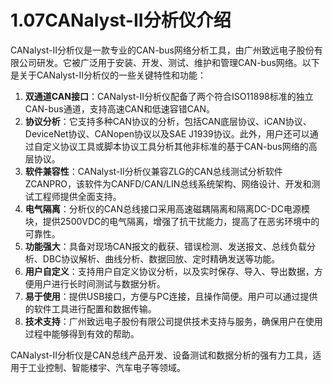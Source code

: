 # 1.07CANalyst-II分析仪介绍

CANalyst-II分析仪是一款专业的CAN-bus网络分析工具，由广州致远电子股份有限公司研发。它被广泛用于安装、开发、测试、维护和管理CAN-bus网络。以下是关于CANalyst-II分析仪的一些关键特性和功能：

1. **双通道CAN接口**：CANalyst-II分析仪配备了两个符合ISO11898标准的独立CAN-bus通道，支持高速CAN和低速容错CAN。
2. **协议分析**：它支持多种CAN协议的分析，包括CAN底层协议、iCAN协议、DeviceNet协议、CANopen协议以及SAE J1939协议。此外，用户还可以通过自定义协议工具或脚本协议工具分析其他非标准的基于CAN-bus网络的高层协议。
3. **软件兼容性**：CANalyst-II分析仪兼容ZLG的CAN总线测试分析软件ZCANPRO，该软件为CANFD/CAN/LIN总线系统架构、网络设计、开发和测试工程师提供全面支持。
4. **电气隔离**：分析仪的CAN总线接口采用高速磁耦隔离和隔离DC-DC电源模块，提供2500VDC的电气隔离，增强了抗干扰能力，提高了在恶劣环境中的可靠性。
5. **功能强大**：具备对现场CAN报文的截获、错误检测、发送报文、总线负载分析、DBC协议解析、曲线分析、数据回放、定时精确发送等功能。
6. **用户自定义**：支持用户自定义协议分析，以及实时保存、导入、导出数据，方便用户进行长时间测试与数据分析。
7. **易于使用**：提供USB接口，方便与PC连接，且操作简便。用户可以通过提供的软件工具进行配置和数据传输。
8. **技术支持**：广州致远电子股份有限公司提供技术支持与服务，确保用户在使用过程中能够得到有效的帮助。

CANalyst-II分析仪是CAN总线产品开发、设备测试和数据分析的强有力工具，适用于工业控制、智能楼宇、汽车电子等领域。